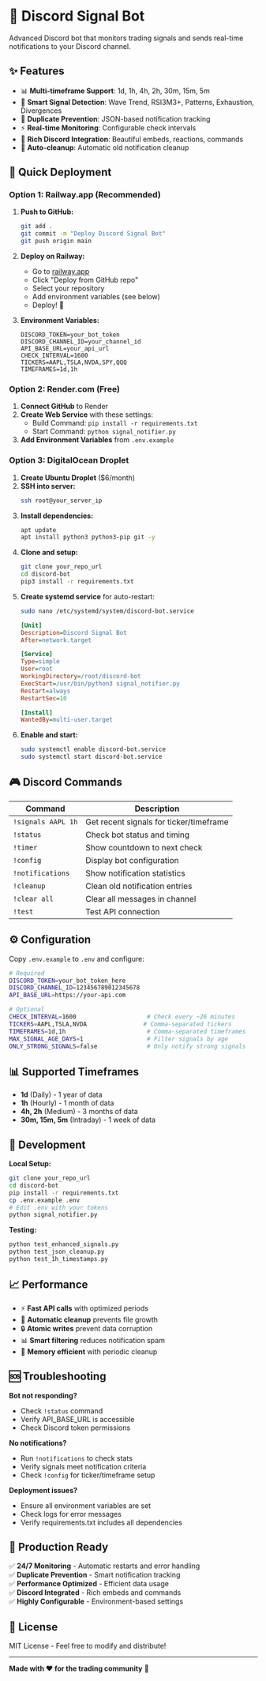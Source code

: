 # 🤖 Discord Signal Bot

Advanced Discord bot that monitors trading signals and sends real-time notifications to your Discord channel.

## ✨ Features

- 📊 **Multi-timeframe Support**: 1d, 1h, 4h, 2h, 30m, 15m, 5m
- 🎯 **Smart Signal Detection**: Wave Trend, RSI3M3+, Patterns, Exhaustion, Divergences
- 🚫 **Duplicate Prevention**: JSON-based notification tracking
- ⚡ **Real-time Monitoring**: Configurable check intervals
- 💬 **Rich Discord Integration**: Beautiful embeds, reactions, commands
- 🧹 **Auto-cleanup**: Automatic old notification cleanup

## 🚀 Quick Deployment

### **Option 1: Railway.app (Recommended)**

1. **Push to GitHub:**
   ```bash
   git add .
   git commit -m "Deploy Discord Signal Bot"
   git push origin main
   ```

2. **Deploy on Railway:**
   - Go to [railway.app](https://railway.app)
   - Click "Deploy from GitHub repo"
   - Select your repository
   - Add environment variables (see below)
   - Deploy! 🎉

3. **Environment Variables:**
   ```
   DISCORD_TOKEN=your_bot_token
   DISCORD_CHANNEL_ID=your_channel_id
   API_BASE_URL=your_api_url
   CHECK_INTERVAL=1600
   TICKERS=AAPL,TSLA,NVDA,SPY,QQQ
   TIMEFRAMES=1d,1h
   ```

### **Option 2: Render.com (Free)**

1. **Connect GitHub** to Render
2. **Create Web Service** with these settings:
   - Build Command: `pip install -r requirements.txt`
   - Start Command: `python signal_notifier.py`
3. **Add Environment Variables** from `.env.example`

### **Option 3: DigitalOcean Droplet**

1. **Create Ubuntu Droplet** ($6/month)
2. **SSH into server:**
   ```bash
   ssh root@your_server_ip
   ```
3. **Install dependencies:**
   ```bash
   apt update
   apt install python3 python3-pip git -y
   ```
4. **Clone and setup:**
   ```bash
   git clone your_repo_url
   cd discord-bot
   pip3 install -r requirements.txt
   ```
5. **Create systemd service** for auto-restart:
   ```bash
   sudo nano /etc/systemd/system/discord-bot.service
   ```
   ```ini
   [Unit]
   Description=Discord Signal Bot
   After=network.target

   [Service]
   Type=simple
   User=root
   WorkingDirectory=/root/discord-bot
   ExecStart=/usr/bin/python3 signal_notifier.py
   Restart=always
   RestartSec=10

   [Install]
   WantedBy=multi-user.target
   ```
6. **Enable and start:**
   ```bash
   sudo systemctl enable discord-bot.service
   sudo systemctl start discord-bot.service
   ```

## 🎮 Discord Commands

| Command | Description |
|---------|-------------|
| `!signals AAPL 1h` | Get recent signals for ticker/timeframe |
| `!status` | Check bot status and timing |
| `!timer` | Show countdown to next check |
| `!config` | Display bot configuration |
| `!notifications` | Show notification statistics |
| `!cleanup` | Clean old notification entries |
| `!clear all` | Clear all messages in channel |
| `!test` | Test API connection |

## ⚙️ Configuration

Copy `.env.example` to `.env` and configure:

```bash
# Required
DISCORD_TOKEN=your_bot_token_here
DISCORD_CHANNEL_ID=123456789012345678
API_BASE_URL=https://your-api.com

# Optional  
CHECK_INTERVAL=1600                    # Check every ~26 minutes
TICKERS=AAPL,TSLA,NVDA                # Comma-separated tickers
TIMEFRAMES=1d,1h                       # Comma-separated timeframes
MAX_SIGNAL_AGE_DAYS=1                  # Filter signals by age
ONLY_STRONG_SIGNALS=false              # Only notify strong signals
```

## 📊 Supported Timeframes

- **1d** (Daily) - 1 year of data
- **1h** (Hourly) - 1 month of data  
- **4h, 2h** (Medium) - 3 months of data
- **30m, 15m, 5m** (Intraday) - 1 week of data

## 🔧 Development

**Local Setup:**
```bash
git clone your_repo_url
cd discord-bot
pip install -r requirements.txt
cp .env.example .env
# Edit .env with your tokens
python signal_notifier.py
```

**Testing:**
```bash
python test_enhanced_signals.py
python test_json_cleanup.py
python test_1h_timestamps.py
```

## 📈 Performance

- ⚡ **Fast API calls** with optimized periods
- 🧹 **Automatic cleanup** prevents file growth
- 🔒 **Atomic writes** prevent data corruption
- 📊 **Smart filtering** reduces notification spam
- 💾 **Memory efficient** with periodic cleanup

## 🆘 Troubleshooting

**Bot not responding?**
- Check `!status` command
- Verify API_BASE_URL is accessible
- Check Discord token permissions

**No notifications?**
- Run `!notifications` to check stats
- Verify signals meet notification criteria
- Check `!config` for ticker/timeframe setup

**Deployment issues?**
- Ensure all environment variables are set
- Check logs for error messages
- Verify requirements.txt includes all dependencies

## 🎯 Production Ready

✅ **24/7 Monitoring** - Automatic restarts and error handling  
✅ **Duplicate Prevention** - Smart notification tracking  
✅ **Performance Optimized** - Efficient data usage  
✅ **Discord Integrated** - Rich embeds and commands  
✅ **Highly Configurable** - Environment-based settings  

## 📝 License

MIT License - Feel free to modify and distribute!

---

**Made with ❤️ for the trading community** 🚀 
